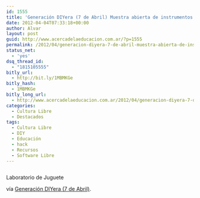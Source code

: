 ```yaml
---
id: 1555
title: 'Generación DIYera (7 de Abril) Muestra abierta de instrumentos electrónicos caseros #hack'
date: 2012-04-04T07:33:18+00:00
author: Alvar
layout: post
guid: http://www.acercadelaeducacion.com.ar/?p=1555
permalink: /2012/04/generacion-diyera-7-de-abril-muestra-abierta-de-instrumentos-electronicos-caseros-hack/
status_net:
  - 'yes'
dsq_thread_id:
  - "1815105555"
bitly_url:
  - http://bit.ly/1MBMKGe
bitly_hash:
  - 1MBMKGe
bitly_long_url:
  - http://www.acercadelaeducacion.com.ar/2012/04/generacion-diyera-7-de-abril-muestra-abierta-de-instrumentos-electronicos-caseros-hack/
categories:
  - Cultura Libre
  - Destacados
tags:
  - Cultura Libre
  - DIY
  - Educación
  - hack
  - Recursos
  - Software Libre
---
```

<p style="text-align: center;"><a href="http://toylab.wordpress.com/2012/03/30/generacion-diyera-7-de-abril/"><img src='http://www.acercadelaeducacion.com.ar/wp-content/uploads/2012/04/diyera.jpg' alt='' /></a></p>
Laboratorio de Juguete

vía <a href="http://toylab.wordpress.com/2012/03/30/generacion-diyera-7-de-abril/">Generación DIYera (7 de Abril)</a>.